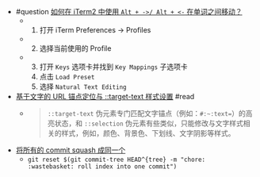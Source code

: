 - #question [如何在 iTerm2 中使用 `Alt + ->/ Alt + <-` 在单词之间移动？](https://apple.stackexchange.com/a/218639/451554)
	- 1. 打开 iTerm Preferences → Profiles
	- 2. 选择当前使用的 Profile
	- 3. 打开 `Keys` 选项卡并找到 `Key Mappings` 子选项卡
	  4. 点击 `Load Preset`
	  5. 选择 `Natural Text Editing`
- [基于文字的 URL 锚点定位与 ::target-text 样式设置](https://www.zhangxinxu.com/wordpress/2022/06/url-anchor-target-text/) #read
	- > `::target-text` 伪元素专门匹配文字锚点（例如：`#:~:text=`）的高亮状态，和 `::selection` 伪元素有些类似，只能修改与文字样式相关的样式，例如，颜色、背景色、下划线、文字阴影等样式。
- [将所有的 commit squash 成同一个](https://note.xuanwo.io/#/page/git?anchor=ls-block-6321e84a-8c62-41e5-afa1-dfd0e7ac7ce9)
	- `git reset $(git commit-tree HEAD^{tree} -m "chore: :wastebasket: roll index into one commit")`